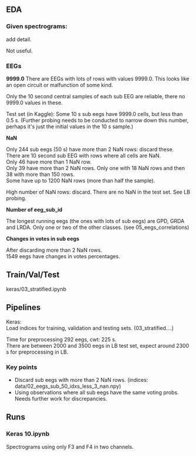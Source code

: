 ## EDA

### Given spectrograms: 

add detail.

Not useful.

### EEGs

**9999.0**
There are EEGs with lots of rows with values 9999.0. This looks like an open circuit or malfunction of some kind.

Only the 10 second central samples of each sub EEG are reliable, there no 9999.0 values in these.

Test set (in Kaggle): Some 10 s sub eegs have 9999.0 cells, but less than 0.5 s. (Further probing needs to be conducted to narrow down this number, perhaps it's just the initial values in the 10 s sample.)

**NaN** 

Only 244 sub eegs (50 s) have more than 2 NaN rows: discard these.  
There are 10 second sub EEG with rows where all cells are NaN.   
Only 46 have more than 1 NaN row.  
Only 39 have more than 2 NaN rows. Only one with 18 NaN rows and then 38 with more than 150 rows.  
Some have up to 1200 NaN rows (more than half the sample).

High number of NaN rows: discard. There are no NaN in the test set. See LB probing.

**Number of eeg_sub_id**

The longest running eegs (the ones with lots of sub eegs) are GPD, GRDA and LRDA. Only one or two of the other classes. (see 05_eegs_correlations)

**Changes in votes in sub eegs**

After discarding more than 2 NaN rows.  
1549 eegs have changes in votes percentages.

## Train/Val/Test

keras/03_stratified.ipynb

## Pipelines

Keras:  
Load indices for training, validation and testing sets. (03_stratified....)

Time for preprocessing 292 eegs, cwt: 225 s.  
There are between 2000 and 3500 eegs in LB test set, expect around 2300 s for preprocessing in LB.  


### Key points
- Discard sub eegs with more than 2 NaN rows. (indices: data/02_eegs_sub_50_idxs_less_3_nan.npy)
- Using observations where all sub eegs have the same voting probs. Needs further work for discrepancies.

## Runs

### Keras 10.ipynb



Spectrograms using only F3 and F4 in two channels.